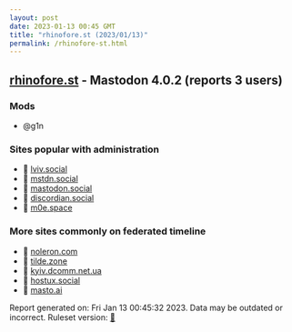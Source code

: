 ```yaml
---
layout: post
date: 2023-01-13 00:45 GMT
title: "rhinofore.st (2023/01/13)"
permalink: /rhinofore-st.html
---
```


## [rhinofore.st](https://rhinofore.st) - Mastodon 4.0.2 (reports 3 users)

### Mods
 * @g1n

### Sites popular with administration

* 🐘 [lviv.social](/lviv-social.html)
* 🐘 [mstdn.social](/mstdn-social.html)
* 🐘 [mastodon.social](/mastodon-social.html)
* 🐘 [discordian.social](/discordian-social.html)
* 🐘 [m0e.space](/m0e-space.html)

### More sites commonly on federated timeline

* 🐘 [noleron.com](/noleron-com.html)
* 🐘 [tilde.zone](/tilde-zone.html)
* 🐘 [kyiv.dcomm.net.ua](/kyiv-dcomm-net-ua.html)
* 🐘 [hostux.social](/hostux-social.html)
* 🐘 [masto.ai](/masto-ai.html)

Report generated on: Fri Jan 13 00:45:32 2023. Data may be outdated or incorrect.
Ruleset version: [🧁](/version-cupcake)
